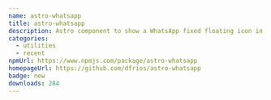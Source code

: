 ```yaml
---
name: astro-whatsapp
title: astro-whatsapp
description: Astro component to show a WhatsApp fixed floating icon in your website.
categories:
  - utilities
  - recent
npmUrl: https://www.npmjs.com/package/astro-whatsapp
homepageUrl: https://github.com/dfrios/astro-whatsapp
badge: new
downloads: 284
---
```


